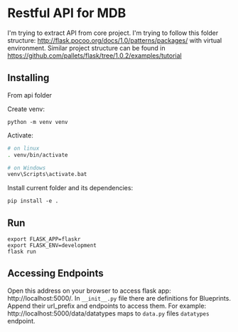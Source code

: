 # Restful API for MDB
I'm trying to extract API from core project. I'm trying to follow this folder structure: http://flask.pocoo.org/docs/1.0/patterns/packages/ with virtual environment. Similar project structure can be found in https://github.com/pallets/flask/tree/1.0.2/examples/tutorial

## Installing
From api folder

Create venv: 
```
python -m venv venv
```

Activate:
```bash
# on linux
. venv/bin/activate

# on Windows
venv\Scripts\activate.bat
```

Install current folder and its dependencies:
```
pip install -e .
```

## Run

```
export FLASK_APP=flaskr
export FLASK_ENV=development
flask run
```

## Accessing Endpoints
Open this address on your browser to access flask app: http://localhost:5000/. In `__init__.py` file there are definitions for Blueprints. Append their url_prefix and endpoints to access them. For example: http://localhost:5000/data/datatypes maps to `data.py` files `datatypes` endpoint.